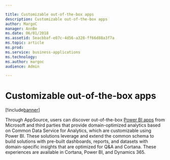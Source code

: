 ```yaml
---

title: Customizable out-of-the-box apps
description: Customizable out-of-the-box apps
author: MargoC
manager: AnnBe
ms.date: 06/01/2018
ms.assetid: 5eacbbaf-e07c-4d56-a328-ff66d88a3f7a
ms.topic: article
ms.prod: 
ms.service: business-applications
ms.technology: 
ms.author: margoc
audience: Admin

---
```

#  Customizable out-of-the-box apps


[!include[banner](../../includes/banner.md)]

Through AppSource, users can discover out-of-the-box [Power BI
apps](power-bi-apps-cds-analytics.md) from Microsoft and third parties that provide
domain-optimized analytics based on Common Data Service for Analytics, which are
customizable using Power BI. These solutions leverage and extend the common
schema to build solutions with pre-built dashboards, reports, and datasets with
domain-specific insights that are optimized for Q&A and Cortana. These
experiences are available in Cortana, Power BI, and Dynamics 365.
